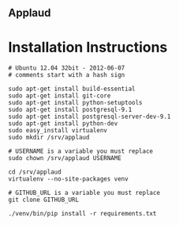 Applaud
-------

Installation Instructions
=========================

    # Ubuntu 12.04 32bit - 2012-06-07
    # comments start with a hash sign

    sudo apt-get install build-essential
    sudo apt-get install git-core
    sudo apt-get install python-setuptools
    sudo apt-get install postgresql-9.1
    sudo apt-get install postgresql-server-dev-9.1
    sudo apt-get install python-dev
    sudo easy_install virtualenv
    sudo mkdir /srv/applaud

    # USERNAME is a variable you must replace
    sudo chown /srv/applaud USERNAME

    cd /srv/applaud
    virtualenv --no-site-packages venv

    # GITHUB_URL is a variable you must replace
    git clone GITHUB_URL

    ./venv/bin/pip install -r requirements.txt

